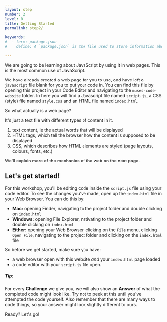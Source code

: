 ```yaml
---
layout: step
number: 2
level: 0
title: Getting Started
permalink: step2/

keywords:
#  - term: package.json
#    define: A `package.json` is the file used to store information about a Node.js project, such as its name and its dependencies. Read more [here](https://docs.npmjs.com/files/package.json).

---
```


<!-- https://developer.mozilla.org/en-US/docs/Web/HTML -->

We are going to be learning about JavaScript by using it in web pages.  This is the most common use of JavaScript.

We have already created a web page for you to use, and have left a `javascript` file blank for you to put your code in. You can find this file by opening this project in your Code Editor and navigating to the `muses-code-website` folder. In here you will find a Javascript file named `script.js`, a CSS (style) file named `style.css` and an HTML file named `index.html`.

So what actually is a web page?

It's just a text file with different types of content in it.

1. text content, ie the actual words that will be displayed
2. HTML tags, which tell the browser how the content is supposed to be displayed
3. CSS, which describes how HTML elements are styled (page layouts, colours, fonts, etc.)

We'll explain more of the mechanics of the web on the next page.

## Let's get started!

For this workshop, you'll be editing code inside the `script.js` file using your code editor. To see the changes you've made, open up the `index.html` file in your Web Browser. You can do this by:
- **Mac:** opening Finder, navigating to the project folder and double clicking on `index.html`
- **Windows:** opening File Explorer, nativating to the project folder and double clicking on `index.html`
- **Either:** opening your Web Browser, clicking on the `File` menu, clicking `Open File`, navigating to the project folder and clicking on the `index.html` file

So before we get started, make sure you have:
- a web browser open with this website *and* your `index.html` page loaded
- a code editor with your `script.js` file open.

##### Tip: 
For every **Challenge** we give you, we will also show an **Answer** of what the completed code might look like. Try not to peek at this until you've attempted the code yourself. Also remember that there are many ways to code things, so your answer might look slightly different to ours.

Ready? Let's go!